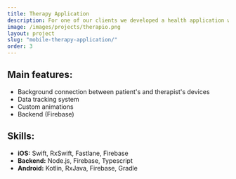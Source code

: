 ```yaml
---
title: Therapy Application
description: For one of our clients we developed a health application which utilizes user's information to create their personal therapy plan. The application allows to create a continuous therapy process and mainatain a regular effective communication between therapists and their patients. It provides a professional guidance how often and what kind of exercsies users should do. Users can upload multiple photos and videos of exercises in the app as well as set up reminders and alarms. The application has two independent designs depeding on the user's role.
image: /images/projects/therapio.png
layout: project
slug: "mobile-therapy-application/"
order: 3
---
```


## Main features:

- Background connection between patient's and therapist's devices
- Data tracking system
- Custom animations
- Backend (Firebase)

## Skills:

- **iOS:** Swift, RxSwift, Fastlane, Firebase
- **Backend:** Node.js, Firebase, Typescript
- **Android:** Kotlin, RxJava, Firebase, Gradle
